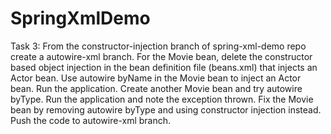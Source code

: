 # SpringXmlDemo
Task 3: From the constructor-injection branch of spring-xml-demo repo create a autowire-xml branch. For the Movie bean, delete the constructor based object injection in the bean definition file (beans.xml) that injects an Actor bean. Use autowire byName in the Movie bean to inject an Actor bean. Run the application. Create another Movie bean and try autowire byType. Run the application and note the exception thrown. Fix the Movie bean by removing autowire byType and using constructor injection instead. Push the code to autowire-xml branch.

